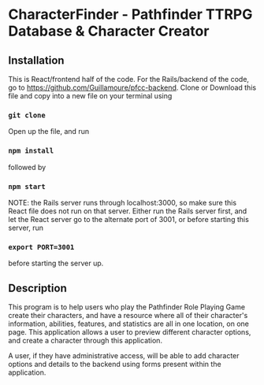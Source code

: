 # CharacterFinder - Pathfinder TTRPG Database & Character Creator

## Installation

This is React/frontend half of the code. For the Rails/backend of the code, go to https://github.com/Guillamoure/pfcc-backend. Clone or Download this file and copy into a new file on your terminal using

### `git clone`


Open up the file, and run

### `npm install`

followed by

### `npm start`

NOTE: the Rails server runs through localhost:3000, so make sure this React file does not run on that server. Either run the Rails server first, and let the React server go to the alternate port of 3001, or before starting this server, run

### `export PORT=3001`

before starting the server up.


## Description

This program is to help users who play the Pathfinder Role Playing Game create their characters, and have a resource where all of their character's information, abilities, features, and statistics are all in one location, on one page. This application allows a user to preview different character options, and create a character through this application.

A user, if they have administrative access, will be able to add character options and details to the backend using forms present within the application.
